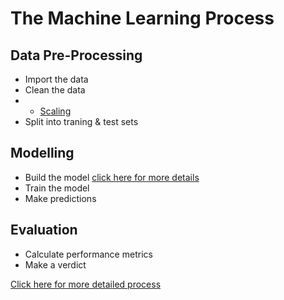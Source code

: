 <h1> The Machine Learning Process </h1>

<h2> Data Pre-Processing </h2>

* Import the data
* Clean the data
* - [Scaling](/parts/data_preprocessing/feature_scaling.md)
* Split into traning & test sets

<h2> Modelling </h2>

* Build the model [click here for more details](./building_model.md)
* Train the model
* Make predictions

<h2> Evaluation </h2>

* Calculate performance metrics
* Make a verdict

[Click here for more detailed process](./detailed_machine_learning_process.md)